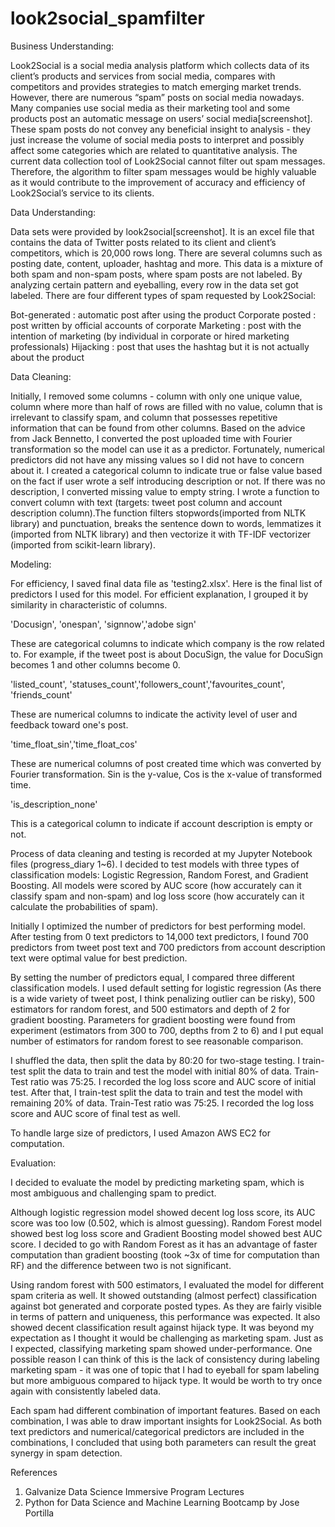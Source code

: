 # look2social_spamfilter

Business Understanding:

Look2Social is a social media analysis platform which collects data of its client’s products and services from social media, compares with competitors and provides strategies to match emerging market trends.
However, there are numerous “spam” posts on social media nowadays. Many companies use social media as their marketing tool and some products post an automatic message on users’ social media[screenshot]. These spam posts do not convey any beneficial insight to analysis - they just increase the volume of social media posts to interpret and possibly affect some categories which are related to quantitative analysis.
The current data collection tool of Look2Social cannot filter out spam messages. Therefore, the algorithm to filter spam messages would be highly valuable as it would contribute to the improvement of accuracy and efficiency of Look2Social’s service to its clients.

Data Understanding:

Data sets were provided by look2social[screenshot]. It is an excel file that contains the data of Twitter posts related to its client and client’s competitors, which is 20,000 rows long. There are several columns such as posting date, content, uploader, hashtag and more. This data is a mixture of both spam and non-spam posts, where spam posts are not labeled. By analyzing certain pattern and eyeballing, every row in the data set got labeled.
There are four different types of spam requested by Look2Social:

Bot-generated : automatic post after using the product
Corporate posted : post written by official accounts of corporate
Marketing : post with the intention of marketing (by individual in corporate or hired marketing professionals)
Hijacking : post that uses the hashtag but it is not actually about the product

Data Cleaning:

Initially, I removed some columns - column with only one unique value, column where more than half of rows are filled with no value, column that is irrelevant to classify spam, and column that possesses repetitive information that can be found from other columns. Based on the advice from Jack Bennetto, I converted the post uploaded time with Fourier transformation so the model can use it as a predictor. Fortunately, numerical predictors did not have any missing values so I did not have to concern about it.
I created a categorical column to indicate true or false value based on the fact if user wrote a self introducing description or not. If there was no description, I converted missing value to empty string.
I wrote a function to convert column with text (targets: tweet post column and account description column).The function filters stopwords(imported from NLTK library) and punctuation, breaks the sentence down to words, lemmatizes it (imported from NLTK library) and then vectorize it with TF-IDF vectorizer (imported from scikit-learn library).

Modeling:

For efficiency, I saved final data file as 'testing2.xlsx'. Here is the final list of predictors I used for this model. For efficient explanation, I grouped it by similarity in characteristic of columns.


'Docusign', 'onespan', 'signnow','adobe sign'

These are categorical columns to indicate which company is the row related to. For example, if the tweet post is about DocuSign, the value for DocuSign becomes 1 and other columns become 0.

'listed_count', 'statuses_count','followers_count','favourites_count', 'friends_count'

These are numerical columns to indicate the activity level of user and feedback toward one's post.

'time_float_sin','time_float_cos'

These are numerical columns of post created time which was converted by Fourier transformation. Sin is the y-value, Cos is the x-value of transformed time.

'is_description_none'

This is a categorical column to indicate if account description is empty or not.

Process of data cleaning and testing is recorded at my Jupyter Notebook files (progress_diary 1~6).
I decided to test models with three types of classification models: Logistic Regression, Random Forest, and Gradient Boosting. All models were scored by AUC score (how accurately can it classify spam and non-spam) and log loss score (how accurately can it calculate the probabilities of spam).

Initially I optimized the number of predictors for best performing model. After testing from 0 text predictors to 14,000 text predictors, I found 700 predictors from tweet post text and 700 predictors from account description text were optimal value for best prediction.

By setting the number of predictors equal, I compared three different classification models. I used default setting for logistic regression (As there is a wide variety of tweet post, I think penalizing outlier can be risky), 500 estimators for random forest, and 500 estimators and depth of 2 for gradient boosting. Parameters for gradient boosting were found from experiment (estimators from 300 to 700, depths from 2 to 6) and I put equal number of estimators for random forest to see reasonable comparison.

I shuffled the data, then split the data by 80:20 for two-stage testing.
I train-test split the data to train and test the model with initial 80% of data. Train-Test ratio was 75:25. I recorded the log loss score and AUC score of initial test.
After that, I train-test split the data to train and test the model with remaining 20% of data. Train-Test ratio was 75:25. I recorded the log loss score and AUC score of final test as well.

To handle large size of predictors, I used Amazon AWS EC2 for computation.

Evaluation:

I decided to evaluate the model by predicting marketing spam, which is most ambiguous and challenging spam to predict.

Although logistic regression model showed decent log loss score, its AUC score was too low (0.502, which is almost guessing).  Random Forest model showed best log loss score and Gradient Boosting model showed best AUC score. I decided to go with Random Forest as it has an advantage of faster computation than gradient boosting (took ~3x of time for computation than RF) and the difference between two is not significant.

Using random forest with 500 estimators, I evaluated the model for different spam criteria as well.
It showed outstanding (almost perfect) classification against bot generated and corporate posted types. As they are fairly visible in terms of pattern and uniqueness, this performance was expected.
It also showed decent classification result against hijack type. It was beyond my expectation as I thought it would be challenging as marketing spam.  Just as I expected, classifying marketing spam showed under-performance. One possible reason I can think of this is the lack of consistency during labeling marketing spam - it was one of topic that I had to eyeball for spam labeling but more ambiguous compared to hijack type. It would be worth to try once again with consistently labeled data.

Each spam had different combination of important features. Based on each combination, I was able to draw important insights for Look2Social. As both text predictors and numerical/categorical predictors are included in the combinations, I concluded that using both parameters can result the great synergy in spam detection.



References

1. Galvanize Data Science Immersive Program Lectures
2. Python for Data Science and Machine Learning Bootcamp by Jose Portilla
